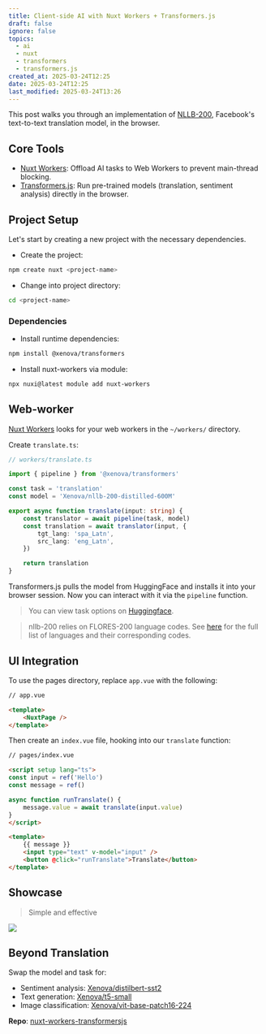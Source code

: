 ```yaml
---
title: Client-side AI with Nuxt Workers + Transformers.js
draft: false
ignore: false
topics:
  - ai
  - nuxt
  - transformers
  - transformers.js
created_at: 2025-03-24T12:25
date: 2025-03-24T12:25
last_modified: 2025-03-24T13:26
---
```


This post walks you through an implementation of [NLLB-200](https://huggingface.co/Xenova/nllb-200-distilled-600M), Facebook's text-to-text translation model, in the browser.

## Core Tools

- [Nuxt Workers](https://github.com/danielroe/nuxt-workers): Offload AI tasks to Web Workers to prevent main-thread blocking.
- [Transformers.js](https://github.com/huggingface/transformers.js/): Run pre-trained models (translation, sentiment analysis) directly in the browser.

## Project Setup

Let's start by creating a new project with the necessary dependencies.

- Create the project:

```bash
npm create nuxt <project-name>
```

- Change into project directory:

```bash
cd <project-name>
```
### Dependencies

- Install runtime dependencies:

```bash
npm install @xenova/transformers
```

- Install nuxt-workers via module:

```bash
npx nuxi@latest module add nuxt-workers
```

## Web-worker

[Nuxt Workers](https://github.com/danielroe/nuxt-workers) looks for your web workers in the `~/workers/` directory.

Create `translate.ts`:

```ts
// workers/translate.ts

import { pipeline } from '@xenova/transformers'

const task = 'translation'
const model = 'Xenova/nllb-200-distilled-600M'

export async function translate(input: string) {
    const translator = await pipeline(task, model)
    const translation = await translator(input, {
        tgt_lang: 'spa_Latn',
        src_lang: 'eng_Latn',
    })

    return translation
}

```

Transformers.js pulls the model from HuggingFace and installs it into your browser session. Now you can interact with it via the `pipeline` function.

> You can view task options on [Huggingface](https://huggingface.co/tasks). 

> nllb-200 relies on FLORES-200 language codes. See [here](https://github.com/facebookresearch/flores/blob/main/flores200/README.md#languages-in-flores-200) for the full list of languages and their corresponding codes.

## UI Integration

To use the pages directory, replace `app.vue` with the following:

```html
// app.vue

<template>
    <NuxtPage />
</template>
```

Then create an `index.vue` file, hooking into our `translate` function:

```html
// pages/index.vue

<script setup lang="ts">
const input = ref('Hello')
const message = ref()

async function runTranslate() {
    message.value = await translate(input.value)
}
</script>

<template>
    {{ message }}
    <input type="text" v-model="input" />
    <button @click="runTranslate">Translate</button>
</template>
```

## Showcase

> Simple and effective

![](https://i.imgur.com/E1Euk2X.gif)

## Beyond Translation

Swap the model and task for:

- Sentiment analysis: [Xenova/distilbert-sst2](https://huggingface.co/Xenova/distilbert-base-uncased-finetuned-sst-2-english)
- Text generation: [Xenova/t5-small](https://huggingface.co/Xenova/t5-small)
- Image classification: [Xenova/vit-base-patch16-224](https://huggingface.co/Xenova/vit-base-patch16-224)

**Repo**: [nuxt-workers-transformersjs](https://github.com/CodyBontecou/nuxt-workers-transformersjs)
